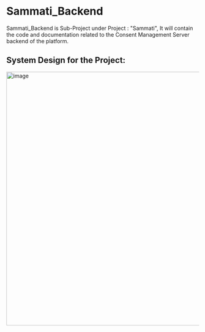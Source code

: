 # Sammati_Backend
Sammati_Backend is Sub-Project under Project : "Sammati", It will contain the code and documentation related to the Consent Management Server backend of the platform.
## System Design for the Project:
<img width="665" alt="image" src="https://user-images.githubusercontent.com/123347384/230907226-bd185709-7873-4ea1-b406-142fc85b35a2.png">
